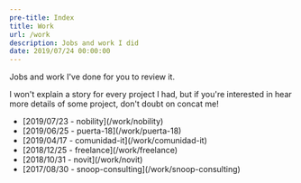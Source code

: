 ```yaml
---
pre-title: Index
title: Work
url: /work
description: Jobs and work I did
date: 2019/07/24 00:00:00
---
```


Jobs and work I've done for you to review it.

I won't explain a story for every project I had, but if you're interested in hear more details of some project, don't doubt on concat me!

<nav id="file">
	<ul>
		<li>[<span class="mobile-hide">2019/07/23 - </span>nobility](/work/nobility)</li>
		<li>[<span class="mobile-hide">2019/06/25 - </span>puerta-18](/work/puerta-18)</li>
		<li>[<span class="mobile-hide">2019/04/17 - </span>comunidad-it](/work/comunidad-it)</li>
		<li>[<span class="mobile-hide">2018/12/25 - </span>freelance](/work/freelance)</li>
		<li>[<span class="mobile-hide">2018/10/31 - </span>novit](/work/novit)</li>
		<li>[<span class="mobile-hide">2017/08/30 - </span>snoop-consulting](/work/snoop-consulting)</li>
	</ul>
</nav>
<nav id="dir">
	<ul>
	</ul>
</nav>
